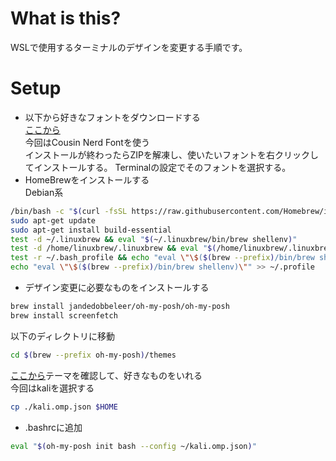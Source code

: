 # What is this?
WSLで使用するターミナルのデザインを変更する手順です。

# Setup
- 以下から好きなフォントをダウンロードする  
[ここから](https://www.nerdfonts.com/font-downloads)  
今回はCousin Nerd Fontを使う  
インストールが終わったらZIPを解凍し、使いたいフォントを右クリックしてインストールする。
Terminalの設定でそのフォントを選択する。
- HomeBrewをインストールする  
Debian系
```bash
/bin/bash -c "$(curl -fsSL https://raw.githubusercontent.com/Homebrew/install/HEAD/install.sh)"
sudo apt-get update
sudo apt-get install build-essential
test -d ~/.linuxbrew && eval "$(~/.linuxbrew/bin/brew shellenv)"
test -d /home/linuxbrew/.linuxbrew && eval "$(/home/linuxbrew/.linuxbrew/bin/brew shellenv)"
test -r ~/.bash_profile && echo "eval \"\$($(brew --prefix)/bin/brew shellenv)\"" >> ~/.bash_profile
echo "eval \"\$($(brew --prefix)/bin/brew shellenv)\"" >> ~/.profile
```

- デザイン変更に必要なものをインストールする

```bash
brew install jandedobbeleer/oh-my-posh/oh-my-posh
brew install screenfetch
```

以下のディレクトリに移動
```bash
cd $(brew --prefix oh-my-posh)/themes
```
[ここから](https://ohmyposh.dev/docs/themes)テーマを確認して、好きなものをいれる  
今回はkaliを選択する
```bash
cp ./kali.omp.json $HOME
```

- .bashrcに追加
```bash
eval "$(oh-my-posh init bash --config ~/kali.omp.json)"
```


